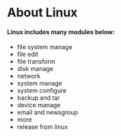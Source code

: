 # About Linux

#### Linux includes many modules below:

- file system manage
- file edit
- file transform 
- disk manage
- network
- system manage
- system configure
- backup and tar
- device manage
- email and newsgroup
- more
- release from linux 

